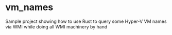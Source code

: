 # vm_names

Sample project showing how to use Rust to query some Hyper-V VM names via WMI
while doing all WMI machinery by hand
